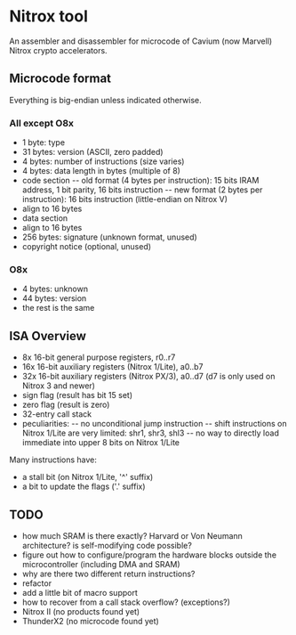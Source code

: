 # Nitrox tool
An assembler and disassembler for microcode of Cavium (now Marvell) Nitrox crypto accelerators.

## Microcode format
Everything is big-endian unless indicated otherwise.

### All except O8x
- 1 byte: type
- 31 bytes: version (ASCII, zero padded)
- 4 bytes: number of instructions (size varies)
- 4 bytes: data length in bytes (multiple of 8)
- code section
-- old format (4 bytes per instruction): 15 bits IRAM address, 1 bit parity, 16 bits instruction
-- new format (2 bytes per instruction): 16 bits instruction (little-endian on Nitrox V)
- align to 16 bytes
- data section
- align to 16 bytes
- 256 bytes: signature (unknown format, unused)
- copyright notice (optional, unused)

### O8x
- 4 bytes: unknown
- 44 bytes: version
- the rest is the same

## ISA Overview
- 8x 16-bit general purpose registers, r0..r7
- 16x 16-bit auxiliary registers (Nitrox 1/Lite), a0..b7
- 32x 16-bit auxiliary registers (Nitrox PX/3), a0..d7 (d7 is only used on Nitrox 3 and newer)
- sign flag (result has bit 15 set)
- zero flag (result is zero)
- 32-entry call stack
- peculiarities:
-- no unconditional jump instruction
-- shift instructions on Nitrox 1/Lite are very limited: shr1, shr3, shl3
-- no way to directly load immediate into upper 8 bits on Nitrox 1/Lite

Many instructions have:
- a stall bit (on Nitrox 1/Lite, '^' suffix)
- a bit to update the flags ('.' suffix)

## TODO
- how much SRAM is there exactly? Harvard or Von Neumann architecture? is self-modifying code possible?
- figure out how to configure/program the hardware blocks outside the microcontroller (including DMA and SRAM)
- why are there two different return instructions?
- refactor
- add a little bit of macro support
- how to recover from a call stack overflow? (exceptions?)
- Nitrox II (no products found yet)
- ThunderX2 (no microcode found yet)
